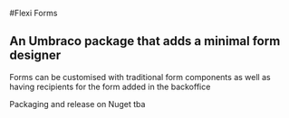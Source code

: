 #Flexi Forms
## An Umbraco package that adds a minimal form designer

Forms can be customised with traditional form components as well as having recipients for the form added in the backoffice

Packaging and release on Nuget tba
